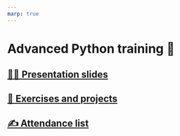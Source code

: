 ```yaml
---
marp: true
---
```

<!-- 
class: invert
paginate: true
footer: 'Python advanced training – Yoan Mollard – CC-BY-NC-SA [🔗](https://advanced.python.training.aubrune.eu/)'
title: Home – Python advanced training
author: 'Yoan Mollard'
image: https://www.python.org/static/favicon.ico
-->
# Advanced Python training 🐍


## [👨‍🏫 Presentation slides](/slides.html)

## [📖 Exercises and projects](/exercises.html)

## [✍️ Attendance list](https://extranet-humancoders.dendreo.com/)
